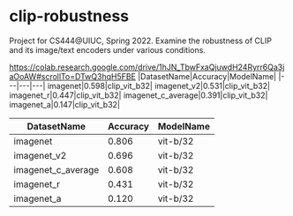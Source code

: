 # clip-robustness
Project for CS444@UIUC, Spring 2022. Examine the robustness of CLIP and its image/text encoders under various conditions.

https://colab.research.google.com/drive/1hJN_TbwFxaQjuwdH24Ryrr6Qa3jaOoAW#scrollTo=DTwQ3hqH5FBE
|DatasetName|Accuracy|ModelName|
|---|---|---|
imagenet|0\.598|clip\_vit_b32|
imagenet\_v2|0\.531|clip\_vit_b32|
imagenet\_r|0\.447|clip\_vit_b32|
imagenet\_c_average|0\.391|clip\_vit_b32|
imagenet\_a|0\.147|clip\_vit_b32|

|DatasetName|Accuracy|ModelName|
|---|---|---|
|imagenet|0\.806|vit-b/32|
|imagenet\_v2|0\.696|vit-b/32|
|imagenet\_c_average|0\.608|vit-b/32|
|imagenet\_r|0\.431|vit-b/32|
|imagenet\_a|0\.120|vit-b/32|
